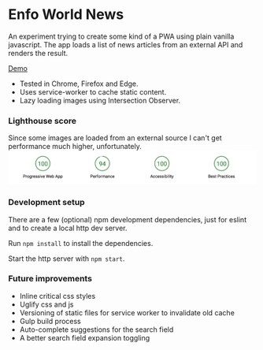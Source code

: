 # Enfo World News
An experiment trying to create some kind of a PWA using plain vanilla javascript. The app loads a list of news articles
from an external API and renders the result.

[Demo](https://enfo-world-news.firebaseapp.com/)

* Tested in Chrome, Firefox and Edge.
* Uses service-worker to cache static content.
* Lazy loading images using Intersection Observer.

### Lighthouse score
Since some images are loaded from an external source I can't get performance much higher, unfortunately.  
![Light house score 100, 94, 100, 100](lighthouse_score.png "Light house score 100, 94, 100, 100")

### Development setup
There are a few (optional) npm development dependencies, just for eslint and to create a local http dev server. 

Run `npm install` to install the dependencies.

Start the http server with `npm start`.

### Future improvements
* Inline critical css styles
* Uglify css and js
* Versioning of static files for service worker to invalidate old cache
* Gulp build process
* Auto-complete suggestions for the search field
* A better search field expansion toggling